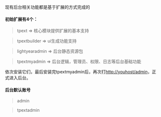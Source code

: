 现有后台相关功能都是基于扩展的方式完成的
#### 初始扩展有4个：

>tpext           => 核心模块提供扩展的基本支持

>tpextbuilder    => ui生成功能支持

>lightyearadmin  => 后台静态资源包

>tpextmyadmin    => 后台逻辑，管理员、权限、日志等后台基础功能

依次安装它们，最后安装完tpextmyadmin后，再次打<http://youhost/admin>，正式进入后台。
#### 后台默认账号 
>admin

>tpextadmin